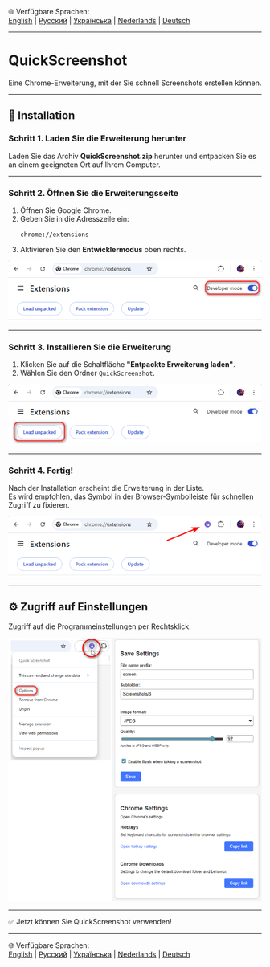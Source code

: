 🌐 Verfügbare Sprachen:  
[English](README.en.md) | [Русский](README.ru.md) | [Українська](README.uk.md) | [Nederlands](README.nl.md) | [Deutsch](README.de.md)

---

# QuickScreenshot
Eine Chrome-Erweiterung, mit der Sie schnell Screenshots erstellen können.

---

## 🚀 Installation

### Schritt 1. Laden Sie die Erweiterung herunter
Laden Sie das Archiv **QuickScreenshot.zip** herunter und entpacken Sie es an einem geeigneten Ort auf Ihrem Computer.

---

### Schritt 2. Öffnen Sie die Erweiterungsseite
1. Öffnen Sie Google Chrome.  
2. Geben Sie in die Adresszeile ein:  
   ```
   chrome://extensions
   ```
3. Aktivieren Sie den **Entwicklermodus** oben rechts.

![Developer mode](../screenshots/step2_developer_mode.png)

---

### Schritt 3. Installieren Sie die Erweiterung
1. Klicken Sie auf die Schaltfläche **"Entpackte Erweiterung laden"**.  
2. Wählen Sie den Ordner `QuickScreenshot`.  

![Load unpacked](../screenshots/step3_load_unpacked.png)

---

### Schritt 4. Fertig!
Nach der Installation erscheint die Erweiterung in der Liste.  
Es wird empfohlen, das Symbol in der Browser-Symbolleiste für schnellen Zugriff zu fixieren.

![Extension installed](../screenshots/step4_installed.png)

---
## ⚙️ Zugriff auf Einstellungen

Zugriff auf die Programmeinstellungen per Rechtsklick.

![Settings](../screenshots/options.png)

---

✅ Jetzt können Sie QuickScreenshot verwenden!

---

🌐 Verfügbare Sprachen:  
[English](README.en.md) | [Русский](README.ru.md) | [Українська](README.uk.md) | [Nederlands](README.nl.md) | [Deutsch](README/README.de.md)
